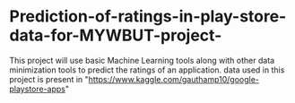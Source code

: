 # Prediction-of-ratings-in-play-store-data-for-MYWBUT-project-
This project will use basic Machine Learning tools along with other data minimization tools to predict the ratings of an application.
data used in this project is present in "https://www.kaggle.com/gauthamp10/google-playstore-apps"
